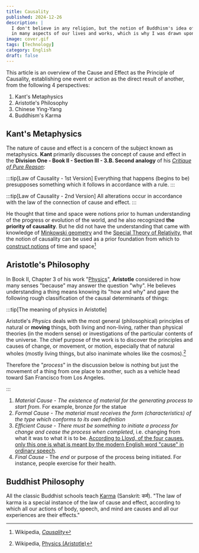 ```yaml
---
title: Causality
published: 2024-12-26
description: |
  I don't believe in any religion, but the notion of Buddhism's idea of Karma, i.e. cause and effect, seems to prevail
  in many aspects of our lives and works, which is why I was drawn upon this topic of "Causality"
image: cover.gif
tags: [Technology]
category: English
draft: false
---
```


This article is an overview of the Cause and Effect as the Principle of Causality, establishing one event or action as
the direct result of another, from the following 4 perspectives:

1. Kant's Metaphysics
2. Aristotle's Philosophy
3. Chinese Ying-Yang
4. Buddhism's Karma

Kant's  Metaphysics
-------------------

The nature of cause and effect is a concern of the subject known as metaphysics. __Kant__ primarily discusses the concept of cause and effect in the __Division One - Book II - Section III - 3.B. Second
analogy__ of his [_Critique of Pure Reason_](https://leadership.qubitpi.org/posts/kritik-der-reinen-vernunft/):

:::tip[Law of Causality - 1st Version]
Everything that happens (begins to be) presupposes something which it follows in accordance with a rule.
:::

:::tip[Law of Causality - 2nd Version]
All alterations occur in accordance with the law of the connection of cause and effect.
:::

He thought that time and space
were notions prior to human understanding of the progress or evolution of the world, and he also recognized __the priority
of causality__. But he did not have the understanding that came with knowledge of [Minkowski geometry] and the
[Special Theory of Relativity], that the notion of causality can be used as a prior foundation from which to
[construct notions](https://en.wikipedia.org/wiki/Causal_structure) of time and space[^1]

Aristotle's Philosophy
----------------------

In Book II, Chapter 3 of his work "[Physics](https://trello.com/c/fIM7TADB)", __Aristotle__ considered in how many senses "because" may answer the
question "why". He believes understanding a thing means knowing its "how and why" and gave the following rough classification of the causal determinants of things: 

:::tip[The meaning of physics in Aristotle]

Aristotle's _Physics_ deals with the most general (philosophical) principles of natural or __moving__ things, both living and non-living, rather than physical theories (in the modern sense) or investigations of the particular contents of the universe. The chief purpose of the work is to discover the principles and causes of change, or movement, or motion, especially that of natural wholes (mostly living things, but also inanimate wholes like the cosmos).[^2]

Therefore the "_process_" in the discussion below is nothing but just the movement of a thing from one place to another,
such as a vehicle head toward San Francisco from Los Angeles. 

:::

1. _Material Cause_ - _The existence of material for the generating process to start from_. For example, bronze _for_
   the statue
2. _Formal Cause_ - _The material must receives the form (characteristics) of the type which conforms to its own definition_
3. _Efficient Cause_ - _There must be something to initiate a process for change and cease the process when completed_, i.e. changing from what it was to what it is to be. [According to Lloyd, of the four causes, only this
   one is what is meant by the modern English word "cause" in ordinary speech](https://trello.com/c/V3QZplQN).
4. _Final Cause_ - The _end_ or purpose of the process being initiated. For instance, people exercise for their health. 

Buddhist Philosophy
-------------------

All the classic Buddhist schools teach [Karma](https://en.wikipedia.org/wiki/Karma) (Sanskrit: कर्म). "The law of karma is a special instance of the law of cause and effect, according to which all our actions of body, speech, and mind are causes and all our experiences are their effects."

[^1]: Wikipedia, [_Causality_](https://en.wikipedia.org/wiki/Causality)
[^2]: Wikipedia, [Physics (Aristotle)](https://en.wikipedia.org/wiki/Physics_(Aristotle))

[Minkowski geometry]: https://en.wikipedia.org/wiki/Minkowski_space#Causal_structure
[Special Theory of Relativity]: https://github.com/QubitPi/general-relativity
